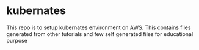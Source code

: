 # kubernates
This repo is to setup kubernates environment on AWS. This contains files generated from other tutorials and few self generated files for educational purpose
